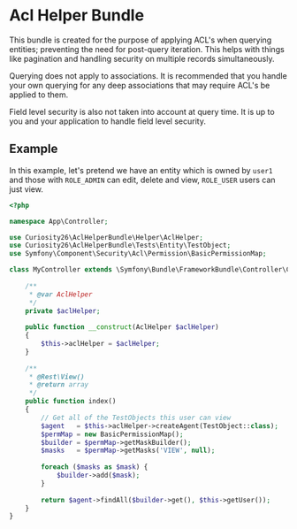 # Acl Helper Bundle

This bundle is created for the purpose of applying ACL's when querying entities; preventing the need for
post-query iteration. This helps with things like pagination and handling security on multiple records
simultaneously.

Querying does not apply to associations. It is recommended that you handle your own querying for any deep
associations that may require ACL's be applied to them.

Field level security is also not taken into account at query time. It is up to you and your application
to handle field level security.

## Example

In this example, let's pretend we have an entity which is owned by `user1` and those with `ROLE_ADMIN` can
edit, delete and view, `ROLE_USER` users can just view.

```php
<?php

namespace App\Controller;

use Curiosity26\AclHelperBundle\Helper\AclHelper;
use Curiosity26\AclHelperBundle\Tests\Entity\TestObject;
use Symfony\Component\Security\Acl\Permission\BasicPermissionMap;

class MyController extends \Symfony\Bundle\FrameworkBundle\Controller\Controller {
    
    /**
     * @var AclHelper
     */
    private $aclHelper;
    
    public function __construct(AclHelper $aclHelper)
    {
        $this->aclHelper = $aclHelper;
    }
    
    /**
     * @Rest\View()
     * @return array
     */
    public function index()
    {
        // Get all of the TestObjects this user can view
        $agent   = $this->aclHelper->createAgent(TestObject::class);
        $permMap = new BasicPermissionMap();
        $builder = $permMap->getMaskBuilder();
        $masks   = $permMap->getMasks('VIEW', null);
        
        foreach ($masks as $mask) {
            $builder->add($mask);
        }
        
        return $agent->findAll($builder->get(), $this->getUser());
    }
}

```